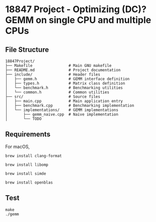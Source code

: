 # 18847 Project - Optimizing (DC)? GEMM on single CPU and multiple CPUs

## File Structure

```
18847Project/
├── Makefile                # Main GNU makefile
├── README.md               # Project documentation
├── include/                # Header files
│   ├── gemm.h              # GEMM interface definition
│   ├── types.h             # Matrix class definition
│   └── benchmark.h         # Benchmarking utilities
│   └── common.h            # Common utilities
├── src/                    # Source files
│   ├── main.cpp            # Main application entry
│   ├── benchmark.cpp       # Benchmarking implementation
│   └── implementations/    # GEMM implementations
│       ├── gemm_naive.cpp  # Naive implementation
│       └── TODO 
```

## Requirements

For macOS, 
```shell
brew install clang-format

brew install libomp

brew install simde

brew install openblas
```



## Test
```
make
./gemm
```